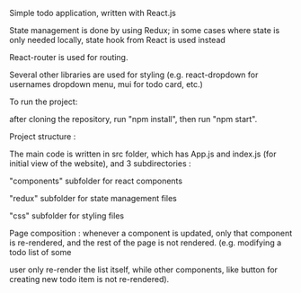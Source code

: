 Simple todo application, written with React.js

State management is done by using Redux; in some cases where state is only needed locally, state hook from React is used instead 

React-router is used for routing.

Several other libraries are used for styling (e.g. react-dropdown for usernames dropdown menu, mui for todo card, etc.)


To run the project: 

after cloning the repository, run "npm install", then run "npm start".


Project structure : 

The main code is written in src folder, which has App.js and index.js (for initial view of the website), and 3 subdirectories : 

"components" subfolder for react components

"redux" subfolder for state management files

"css" subfolder for styling files


Page composition : whenever a component is updated, only that component is re-rendered, and the rest of the page is not rendered. (e.g. modifying a todo list of some 

user only re-render the list itself, while other components, like button for creating new todo item is not re-rendered).
